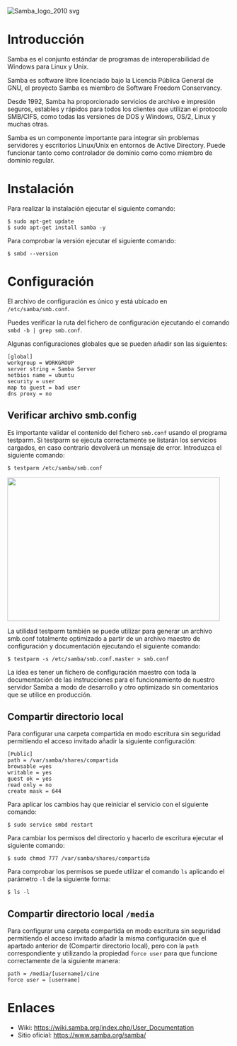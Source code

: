 ![Samba_logo_2010 svg](https://user-images.githubusercontent.com/28895475/221364397-12def956-ee2b-4b79-91d8-203a1c077c4a.png)

# Introducción
Samba es el conjunto estándar de programas de interoperabilidad de Windows para Linux y Unix.

Samba es software libre licenciado bajo la Licencia Pública General de GNU, el proyecto Samba es miembro de Software Freedom Conservancy.

Desde 1992, Samba ha proporcionado servicios de archivo e impresión seguros, estables y rápidos para todos los clientes que utilizan el protocolo SMB/CIFS, como todas las versiones de DOS y Windows, OS/2, Linux y muchas otras.

Samba es un componente importante para integrar sin problemas servidores y escritorios Linux/Unix en entornos de Active Directory. Puede funcionar tanto como controlador de dominio como como miembro de dominio regular.

# Instalación

Para realizar la instalación ejecutar el siguiente comando:
```
$ sudo apt-get update
$ sudo apt-get install samba -y
```

Para comprobar la versión ejecutar el siguiente comando:
```
$ smbd --version
```


# Configuración
El archivo de configuración es único y está ubicado en `/etc/samba/smb.conf`. 

Puedes verificar la ruta del fichero de configuración ejecutando el comando `smbd -b | grep smb.conf`.

Algunas configuraciones globales que se pueden añadir son las siguientes:
```
[global]
workgroup = WORKGROUP
server string = Samba Server
netbios name = ubuntu
security = user
map to guest = bad user
dns proxy = no
```

## Verificar archivo smb.config
Es importante validar el contenido del fichero `smb.conf` usando el programa testparm. Si testparm se ejecuta correctamente se listarán los servicios cargados, en caso contrario devolverá un mensaje de error. Introduzca el siguiente comando:

```
$ testparm /etc/samba/smb.conf
```

<img src="https://user-images.githubusercontent.com/28895475/221375077-23ab7062-c6db-4d22-a25f-3c4e0e77e6ea.png" data-canonical-src="https://user-images.githubusercontent.com/28895475/221375077-23ab7062-c6db-4d22-a25f-3c4e0e77e6ea.png" width="480" height="325"  />

La utilidad testparm también se puede utilizar para generar un archivo smb.conf totalmente optimizado a partir de un archivo maestro de configuración y documentación ejecutando el siguiente comando:

```
$ testparm -s /etc/samba/smb.conf.master > smb.conf
```
La idea es tener un fichero de configuración maestro con toda la documentación de las instrucciones para el funcionamiento de nuestro servidor Samba a modo de desarrollo y otro optimizado sin comentarios que se utilice en producción.


## Compartir directorio local

Para configurar una carpeta compartida en modo escritura sin seguridad permitiendo el acceso invitado añadir la siguiente configuración:
```
[Public]
path = /var/samba/shares/compartida
browsable =yes
writable = yes
guest ok = yes
read only = no
create mask = 644
```

Para aplicar los cambios hay que reiniciar el servicio con el siguiente comando:
```
$ sudo service smbd restart
```

Para cambiar los permisos del directorio y hacerlo de escritura ejecutar el siguiente comando:
```
$ sudo chmod 777 /var/samba/shares/compartida
```

Para comprobar los permisos se puede utilizar el comando `ls` aplicando el parámetro `-l` de la siguiente forma:
```
$ ls -l
```

## Compartir directorio local `/media`

Para configurar una carpeta compartida en modo escritura sin seguridad permitiendo el acceso invitado añadir la misma configuración 
que el apartado anterior de (Compartir directorio local), pero con la `path` correspondiente y utilizando la propiedad `force user`
para que funcione correctamente de la siguiente manera:
```
path = /media/[username]/cine
force user = [username]
```

# Enlaces
* Wiki: https://wiki.samba.org/index.php/User_Documentation
* Sitio oficial: https://www.samba.org/samba/
